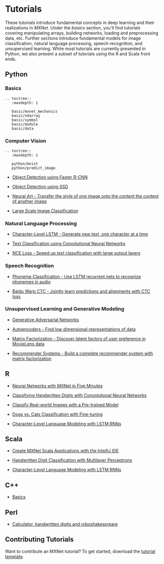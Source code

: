 # Tutorials

These tutorials introduce fundamental concepts in deep learning and their realizations in _MXNet_. Under the _basics_ section, you'll find tutorials covering manipulating arrays, building networks, loading and preprocessing data, etc. Further sections introduce fundamental models for image classification, natural language processing, speech recognition, and unsupervised learning. While most tutorials are currently presented in Python, we also present a subset of tutorials using the R and Scala front ends.


## Python

### Basics

```eval_rst
.. toctree::
   :maxdepth: 1

   basic/mxnet_mechanics
   basic/ndarray
   basic/symbol
   basic/module
   basic/data
```

### Computer Vision

```eval_rst
.. toctree::
   :maxdepth: 1

   python/mnist
   python/predict_image
```

- [Object Detection using Faster R-CNN](https://github.com/dmlc/mxnet/tree/master/example/rcnn)

- [Object Detection using SSD](https://github.com/dmlc/mxnet/tree/master/example/ssd)

- [Neural Art - Transfer the style of one image onto the content the content of another image](https://github.com/dmlc/mxnet/tree/master/example/neural-style)

- [Large Scale Image Classification](https://github.com/dmlc/mxnet/tree/master/example/image-classification)

### Natural Language Processing

- [Character-Level LSTM - Generate new text, one character at a time](http://mxnet.io/tutorials/python/char_lstm.html)

- [Text Classification using Convolutional Neural Networks](http://mxnet.io/tutorials/nlp/cnn.html)

- [NCE Loss - Speed up text classification with large output layers](http://mxnet.io/tutorials/nlp/nce_loss.html)

### Speech Recognition

- [Phoneme Classification - Use LSTM recurrent nets to recognize phonemes in audio](http://mxnet.io/tutorials/speech_recognition/speech_lstm.html)

- [Baidu Warp CTC - Jointly learn predictions and alignments with CTC loss](http://mxnet.io/tutorials/speech_recognition/baidu_warp_ctc.html)

### Unsupervised Learning and Generative Modeling

- [Generative Adversarial Networks](http://mxnet.io/tutorials/unsupervised_learning/gan.html)

- [Autoencoders - Find low dimensional representations of data](http://mxnet.io/tutorials/unsupervised_learning/auto_encoders.html)

- [Matrix Factorization - Discover latent factors of user preference in MovieLens data](http://mxnet.io/tutorials/python/matrix_factorization.html)

- [Recommender Systems - Build a complete recommender system with matrix factorization](http://mxnet.io/tutorials/general_ml/recommendation_systems.html)


## R

- [Neural Networks with MXNet in Five Minutes](http://mxnet.io/tutorials/r/fiveMinutesNeuralNetwork.html)

- [Classifying Handwritten Digits with Convolutional Neural Networks](http://mxnet.io/tutorials/r/mnistCompetition.html)

- [Classify Real-world Images with a Pre-trained Model](http://mxnet.io/tutorials/r/classifyRealImageWithPretrainedModel.html)

- [Dogs vs. Cats Classification with Fine-tuning](https://statist-bhfz.github.io/cats_dogs_finetune)

- [Character-Level Language Modeling with LSTM RNNs](http://mxnet.io/tutorials/r/charRnnModel.html)


## Scala

- [Create MXNet Scala Applications with the IntelliJ IDE](http://mxnet.io/tutorials/scala/mxnet_scala_on_intellij.html)

- [Handwritten Digit Classification with Multilayer Perceptrons](http://mxnet.io/tutorials/scala/mnist.html)

- [Character-Level Language Modeling with LSTM RNNs](http://mxnet.io/tutorials/scala/char_lstm.html)

## C++

- [Basics](http://mxnet.io/tutorials/c++/basics.html)

## Perl

- [Calculator, handwritten digits and roboshakespreare](http://blogs.perl.org/users/sergey_kolychev/2017/04/machine-learning-in-perl-part2-a-calculator-handwritten-digits-and-roboshakespeare.html)

## Contributing Tutorials

Want to contribute an MXNet tutorial? To get started, download the [tutorial template](https://github.com/dmlc/mxnet/tree/master/example/MXNetTutorialTemplate.ipynb).
